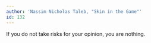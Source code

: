 ```yaml
---
author: 'Nassim Nicholas Taleb, "Skin in the Game"'
id: 132
---
```


If you do not take risks for your opinion, you are nothing.